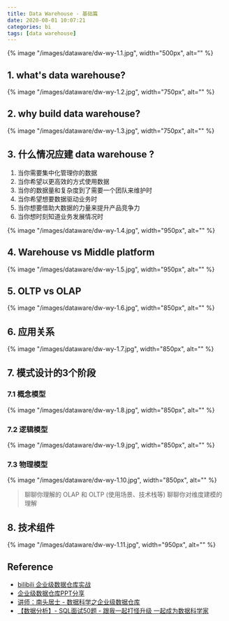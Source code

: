 ```yaml
---
title: Data Warehouse - 基础篇
date: 2020-08-01 10:07:21
categories: bi
tags: [data warehouse]
---
```


{% image "/images/dataware/dw-wy-1.1.jpg", width="500px", alt="" %}

<!-- more -->

## 1. what's data warehouse?

{% image "/images/dataware/dw-wy-1.2.jpg", width="750px", alt="" %}

## 2. why build data warehouse?

{% image "/images/dataware/dw-wy-1.3.jpg", width="750px", alt="" %}

## 3. 什么情况应建 data warehouse ?

1. 当你需要集中化管理你的数据
2. 当你希望以更高效的方式使用数据
3. 当你的数据量和复杂度到了需要一个团队来维护时
4. 当你希望想要数据驱动业务时
5. 当你想要借助大数据的力量来提升产品竞争力
6. 当你想时刻知道业务发展情况时

{% image "/images/dataware/dw-wy-1.4.jpg", width="950px", alt="" %}

## 4. Warehouse vs Middle platform

{% image "/images/dataware/dw-wy-1.5.jpg", width="950px", alt="" %}

## 5. OLTP vs OLAP

{% image "/images/dataware/dw-wy-1.6.jpg", width="850px", alt="" %}

## 6. 应用关系

{% image "/images/dataware/dw-wy-1.7.jpg", width="850px", alt="" %}

## 7. 模式设计的3个阶段

### 7.1 概念模型

{% image "/images/dataware/dw-wy-1.8.jpg", width="850px", alt="" %}

### 7.2 逻辑模型

{% image "/images/dataware/dw-wy-1.9.jpg", width="850px", alt="" %}

### 7.3 物理模型

{% image "/images/dataware/dw-wy-1.10.jpg", width="850px", alt="" %}

> 聊聊你理解的 OLAP 和 OLTP (使用场景、技术栈等)
> 聊聊你对维度建模的理解

## 8. 技术组件

{% image "/images/dataware/dw-wy-1.11.jpg", width="950px", alt="" %}

## Reference

- [bilibili 企业级数据仓库实战](https://www.bilibili.com/video/av63753220)
- [企业级数据仓库PPT分享](https://mp.weixin.qq.com/s/qDZTIj5yw2L9aYLuX6AdDA)
- [讲师：南头居士 - 数据科学之企业级数据仓库](https://study.163.com/course/courseMain.htm?courseId=1209564814)
- [【数据分析】- SQL面试50题 - 跟我一起打怪升级 一起成为数据科学家](https://www.bilibili.com/video/BV1q4411G7Lw/?spm_id_from=333.788.videocard.1)
